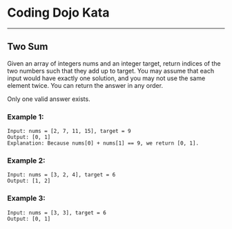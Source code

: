 # Coding Dojo Kata
---
## Two Sum

Given an array of integers nums and an integer target, return indices of the two numbers such that they add up to target.
You may assume that each input would have exactly one solution, and you may not use the same element twice.
You can return the answer in any order.

Only one valid answer exists.

### Example 1:
```
Input: nums = [2, 7, 11, 15], target = 9
Output: [0, 1]
Explanation: Because nums[0] + nums[1] == 9, we return [0, 1].
```

### Example 2:
```
Input: nums = [3, 2, 4], target = 6
Output: [1, 2]
```

### Example 3:
```
Input: nums = [3, 3], target = 6
Output: [0, 1]
```
